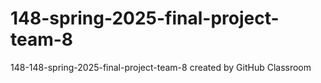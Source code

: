 # 148-spring-2025-final-project-team-8
148-148-spring-2025-final-project-team-8 created by GitHub Classroom
